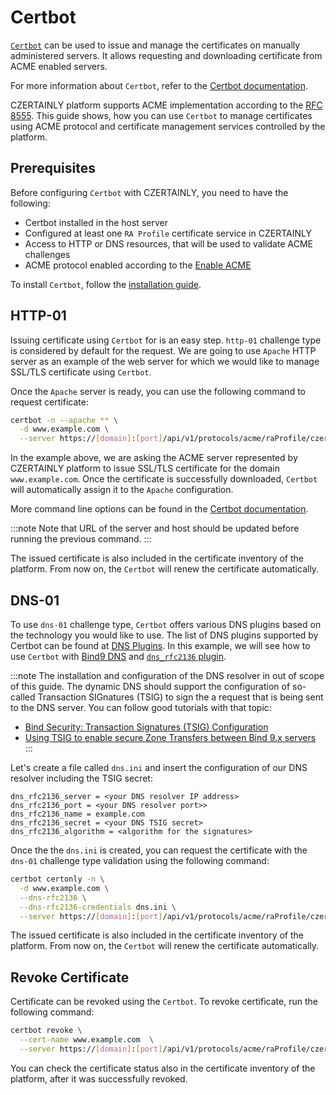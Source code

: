 # Certbot

[`Certbot`](https://certbot.eff.org/) can be used to issue and manage the certificates on manually administered servers. It allows requesting and downloading certificate from ACME enabled servers.

For more information about `Certbot`, refer to the [Certbot documentation](https://eff-certbot.readthedocs.io/en/stable/).

CZERTAINLY platform supports ACME implementation according to the [RFC 8555](https://datatracker.ietf.org/doc/html/rfc8555). This guide shows, how you can use `Certbot` to manage certificates using ACME protocol and certificate management services controlled by the platform.

## Prerequisites

Before configuring `Certbot` with CZERTAINLY, you need to have the following:
- Certbot installed in the host server
- Configured at least one `RA Profile` certificate service in CZERTAINLY
- Access to HTTP or DNS resources, that will be used to validate ACME challenges
- ACME protocol enabled according to the [Enable ACME](enable-acme)

To install `Certbot`, follow the [installation guide](https://certbot.eff.org/).

## HTTP-01

Issuing certificate using `Certbot` for is an easy step. `http-01` challenge type is considered by default for the request. We are going to use `Apache` HTTP server as an example of the web server for which we would like to manage SSL/TLS certificate using `Certbot`.

Once the `Apache` server is ready, you can use the following command to request certificate:

```bash
certbot -n --apache ** \
  -d www.example.com \
  --server https://[domain]:[port]/api/v1/protocols/acme/raProfile/czertainly/directory
```

In the example above, we are asking the ACME server represented by CZERTAINLY platform to issue SSL/TLS certificate for the domain `www.example.com`. Once the certificate is successfully downloaded, `Certbot` will automatically assign it to the `Apache` configuration.

More command line options can be found in the [Certbot documentation](https://eff-certbot.readthedocs.io/en/stable/using.html#certbot-command-line-options).

:::note
Note that URL of the server and host should be updated before running the previous command.
:::

The issued certificate is also included in the certificate inventory of the platform. From now on, the `Certbot` will renew the certificate automatically.

## DNS-01

To use `dns-01` challenge type, `Certbot` offers various DNS plugins based on the technology you would like to use. The list of DNS plugins supported by Certbot can be found at [DNS Plugins](https://eff-certbot.readthedocs.io/en/stable/using.html#dns-plugins). In this example, we will see how to use `Certbot` with [Bind9 DNS](https://www.isc.org/bind/) and [`dns_rfc2136` plugin](https://certbot-dns-rfc2136.readthedocs.io/en/stable/).

:::note
The installation and configuration of the DNS resolver in out of scope of this guide. The dynamic DNS should support the configuration of so-called Transaction SIGnatures (TSIG) to sign the a request that is being sent to the DNS server. You can follow good tutorials with that topic:
- [Bind Security: Transaction Signatures (TSIG) Configuration](https://www.cyberciti.biz/faq/unix-linux-bind-named-configuring-tsig)
- [Using TSIG to enable secure Zone Transfers between Bind 9.x servers](https://tomthorp.me/blog/using-tsig-enable-secure-zone-transfers-between-bind-9x-servers)
:::

Let's create a file called `dns.ini` and insert the configuration of our DNS resolver including the TSIG secret:
```
dns_rfc2136_server = <your DNS resolver IP address>
dns_rfc2136_port = <your DNS resolver port>>
dns_rfc2136_name = example.com
dns_rfc2136_secret = <your DNS TSIG secret>
dns_rfc2136_algorithm = <algorithm for the signatures>
```

Once the the `dns.ini` is created, you can request the certificate with the `dns-01` challenge type validation using the following command:

```bash
certbot certonly -n \
  -d www.example.com \
  --dns-rfc2136 \
  --dns-rfc2136-credentials dns.ini \
  --server https://[domain]:[port]/api/v1/protocols/acme/raProfile/czertainly/directory
```

The issued certificate is also included in the certificate inventory of the platform. From now on, the `Certbot` will renew the certificate automatically.

## Revoke Certificate

Certificate can be revoked using the `Certbot`. To revoke certificate, run the following command:

```bash
certbot revoke \
  --cert-name www.example.com  \
  --server https://[domain]:[port]/api/v1/protocols/acme/raProfile/czertainly/directory
```

You can check the certificate status also in the certificate inventory of the platform, after it was successfully revoked.